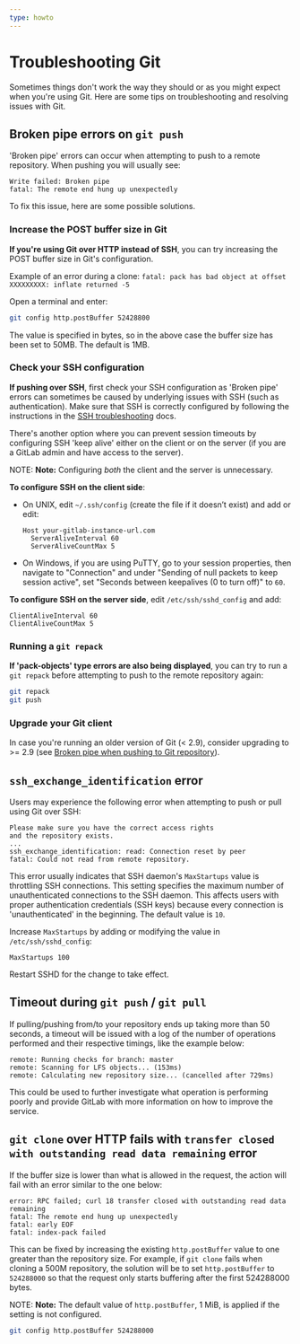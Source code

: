 ```yaml
---
type: howto
---
```


# Troubleshooting Git

Sometimes things don't work the way they should or as you might expect when
you're using Git. Here are some tips on troubleshooting and resolving issues
with Git.

## Broken pipe errors on `git push`

'Broken pipe' errors can occur when attempting to push to a remote repository.
When pushing you will usually see:

```text
Write failed: Broken pipe
fatal: The remote end hung up unexpectedly
```

To fix this issue, here are some possible solutions.

### Increase the POST buffer size in Git

**If you're using Git over HTTP instead of SSH**, you can try increasing the POST buffer size in Git's
configuration.

Example of an error during a clone:
`fatal: pack has bad object at offset XXXXXXXXX: inflate returned -5`

Open a terminal and enter:

```sh
git config http.postBuffer 52428800
```

The value is specified in bytes, so in the above case the buffer size has been
set to 50MB. The default is 1MB.

### Check your SSH configuration

**If pushing over SSH**, first check your SSH configuration as 'Broken pipe'
errors can sometimes be caused by underlying issues with SSH (such as
authentication). Make sure that SSH is correctly configured by following the
instructions in the [SSH troubleshooting] docs.

There's another option where you can prevent session timeouts by configuring
SSH 'keep alive' either on the client or on the server (if you are a GitLab
admin and have access to the server).

NOTE: **Note:**
Configuring *both* the client and the server is unnecessary.

**To configure SSH on the client side**:

- On UNIX, edit `~/.ssh/config` (create the file if it doesn’t exist) and
  add or edit:

  ```text
  Host your-gitlab-instance-url.com
    ServerAliveInterval 60
    ServerAliveCountMax 5
  ```

- On Windows, if you are using PuTTY, go to your session properties, then
  navigate to "Connection" and under "Sending of null packets to keep
  session active", set "Seconds between keepalives (0 to turn off)" to `60`.

**To configure SSH on the server side**, edit `/etc/ssh/sshd_config` and add:

```text
ClientAliveInterval 60
ClientAliveCountMax 5
```

### Running a `git repack`

**If 'pack-objects' type errors are also being displayed**, you can try to
run a `git repack` before attempting to push to the remote repository again:

```sh
git repack
git push
```

### Upgrade your Git client

In case you're running an older version of Git (< 2.9), consider upgrading
to >= 2.9 (see [Broken pipe when pushing to Git repository][Broken-Pipe]).

## `ssh_exchange_identification` error

Users may experience the following error when attempting to push or pull
using Git over SSH:

```text
Please make sure you have the correct access rights
and the repository exists.
...
ssh_exchange_identification: read: Connection reset by peer
fatal: Could not read from remote repository.
```

This error usually indicates that SSH daemon's `MaxStartups` value is throttling
SSH connections. This setting specifies the maximum number of unauthenticated
connections to the SSH daemon. This affects users with proper authentication
credentials (SSH keys) because every connection is 'unauthenticated' in the
beginning. The default value is `10`.

Increase `MaxStartups` by adding or modifying the value in `/etc/ssh/sshd_config`:

```text
MaxStartups 100
```

Restart SSHD for the change to take effect.

## Timeout during `git push` / `git pull`

If pulling/pushing from/to your repository ends up taking more than 50 seconds,
a timeout will be issued with a log of the number of operations performed
and their respective timings, like the example below:

```text
remote: Running checks for branch: master
remote: Scanning for LFS objects... (153ms)
remote: Calculating new repository size... (cancelled after 729ms)
```

This could be used to further investigate what operation is performing poorly
and provide GitLab with more information on how to improve the service.

## `git clone` over HTTP fails with `transfer closed with outstanding read data remaining` error

If the buffer size is lower than what is allowed in the request, the action will fail with an error similar to the one below:

```text
error: RPC failed; curl 18 transfer closed with outstanding read data remaining
fatal: The remote end hung up unexpectedly
fatal: early EOF
fatal: index-pack failed
```

This can be fixed by increasing the existing `http.postBuffer` value to one greater than the repository size. For example, if `git clone` fails when cloning a 500M repository, the solution will be to set `http.postBuffer` to `524288000` so that the request only starts buffering after the first 524288000 bytes.

NOTE: **Note:**
The default value of `http.postBuffer`, 1 MiB, is applied if the setting is not configured.

```sh
git config http.postBuffer 524288000
```

[SSH troubleshooting]: ../../ssh/README.md#troubleshooting "SSH Troubleshooting"
[Broken-Pipe]: https://stackoverflow.com/questions/19120120/broken-pipe-when-pushing-to-git-repository/36971469#36971469 "StackOverflow: 'Broken pipe when pushing to Git repository'"
